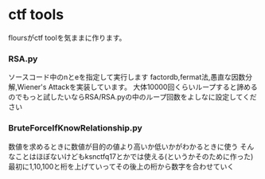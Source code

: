 # ctf tools
floursがctf toolを気ままに作ります。

### RSA.py
ソースコード中のnとeを指定して実行します
factordb,fermat法,愚直な因数分解,Wiener's Attackを実装しています。
大体10000回くらいループすると諦めるのでもっと試したいならRSA/RSA.pyの中のループ回数をよしなに設定してください 

### BruteForceIfKnowRelationship.py
数値を求めるときに数値が目的の値より高いか低いかがわかるときに使う
そんなことはほぼないけどもksnctfq17とかでは使える(というかそのために作った)
最初に1,10,100と桁を上げていってその後上の桁から数字を合わせていく



